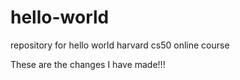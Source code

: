 # hello-world
repository for hello world harvard cs50 online course


These are the changes I have made!!!
